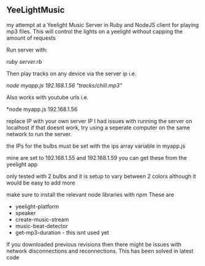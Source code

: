 YeeLightMusic
-------------

my attempt at a Yeelight Music Server in Ruby and NodeJS client for playing mp3 files. This will control the lights on a yeelight without capping the amount of requests

Run server with:

*ruby server.rb*

Then play tracks on any device via the server ip i.e.

*node myapp.js 192.168.1.56 "tracks/chill.mp3"*

Also works with youtube urls i.e. 

*node myapp.js 192.168.1.56 <youtube url>
  
replace IP with your own server IP
I had issues with running the server on localhost if that doesnt work, try using a seperate computer on the same network to run the server.

the IPs for the bulbs must be set with the ips array variable in myapp.js

mine are set to 192.168.1.55 and 192.168.1.59 
you can get these from the yeelight app 

only tested with 2 bulbs and it is setup to vary between 2 colors although it would be easy to add more


make sure to install the relevant node libraries with npm
These are
* yeelight-platform
* speaker
* create-music-stream
* music-beat-detector
* get-mp3-duration - this isnt used yet

If you downloaded previous revisions then there might be issues with network disconnections and reconnections. This has been solved in latest code
